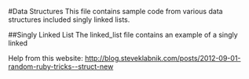 #Data Structures
This file contains sample code from various data structures included singly linked lists.

##Singly Linked List
The linked_list file contains an example of a singly linked


Help from this website: http://blog.steveklabnik.com/posts/2012-09-01-random-ruby-tricks--struct-new

